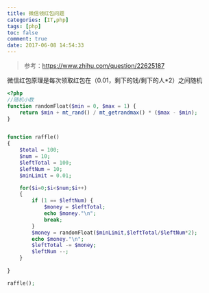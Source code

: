 ```yaml
---
title: 微信领红包问题
categories: [IT,php]
tags: [php]
toc: false
comment: true
date: 2017-06-08 14:54:33
---
```


> 参考：https://www.zhihu.com/question/22625187

微信红包原理是每次领取红包在（0.01，剩下的钱/剩下的人*2）之间随机


<!--more-->

``` php
<?php
//随机小数
function randomFloat($min = 0, $max = 1) {
    return $min + mt_rand() / mt_getrandmax() * ($max - $min);
}


function raffle()
{
    $total = 100;
    $num = 10;
    $leftTotal = 100;
    $leftNum = 10;
    $minLimit = 0.01;

    for($i=0;$i<$num;$i++)
    {
        if (1 == $leftNum) {
            $money = $leftTotal;
            echo $money."\n";
            break;
        }
        $money = randomFloat($minLimit,$leftTotal/$leftNum*2);
        echo $money."\n";
        $leftTotal -= $money;
        $leftNum --;
    }
    
}

raffle();


```